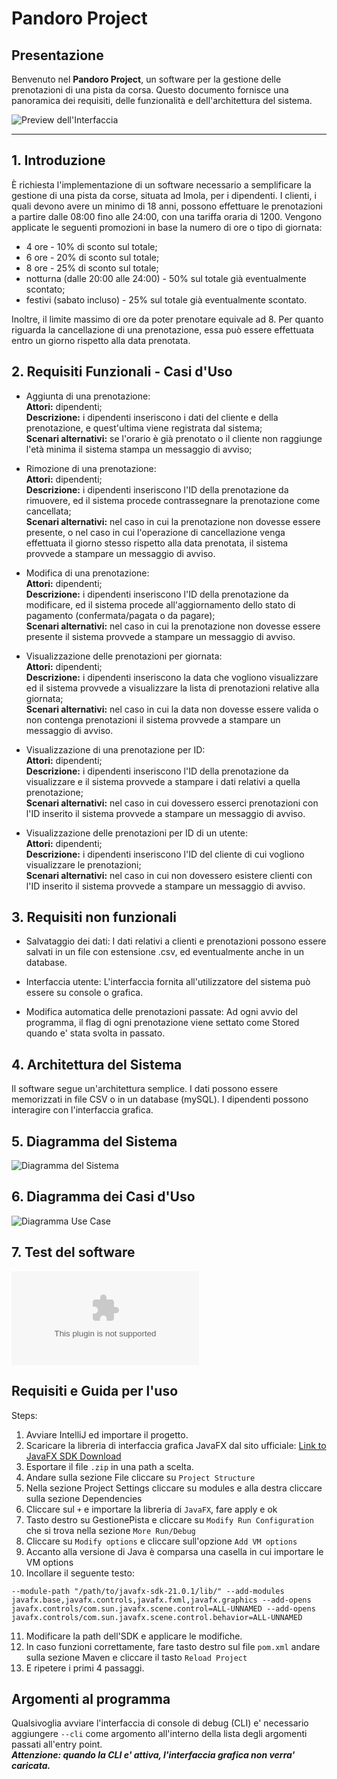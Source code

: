 # **Pandoro Project**

## **Presentazione**

Benvenuto nel **Pandoro Project**, un software per la gestione delle prenotazioni di una pista da corsa. Questo documento fornisce una panoramica dei requisiti, delle funzionalità e dell'architettura del sistema.

![Preview dell'Interfaccia](https://github.com/Bl4ckDrake/pandoro_project/blob/master/preview.png)

---

## **1. Introduzione**

  È richiesta l'implementazione di un software necessario a semplificare la gestione di una pista da corse, situata ad Imola, per i dipendenti. 
  I clienti, i quali devono avere un minimo di 18 anni, possono effettuare le prenotazioni a partire dalle 08:00 fino alle 24:00, con una tariffa oraria di 1200. 
  Vengono applicate le seguenti promozioni in base la numero di ore o tipo di giornata:
  
  - 4 ore - 10% di sconto sul totale;
  - 6 ore - 20% di sconto sul totale;
  - 8 ore - 25% di sconto sul totale;
  - notturna (dalle 20:00 alle 24:00) - 50% sul totale già eventualmente scontato;
  - festivi (sabato incluso) - 25% sul totale già eventualmente scontato.

  Inoltre, il limite massimo di ore da poter prenotare equivale ad 8. Per quanto riguarda la cancellazione di una prenotazione, essa può essere effettuata entro un giorno rispetto alla data prenotata.

## **2. Requisiti Funzionali - Casi d'Uso**

  - Aggiunta di una prenotazione: <br>
      **Attori:** dipendenti; <br>
      **Descrizione:** i dipendenti inseriscono i dati del cliente e della prenotazione, e quest'ultima viene registrata dal sistema; <br>
      **Scenari alternativi:** se l'orario è già prenotato o il cliente non raggiunge l'età minima il sistema stampa un messaggio di avviso; <br>
  
  - Rimozione di una prenotazione: <br>
      **Attori:** dipendenti; <br>
      **Descrizione:** i dipendenti inseriscono l'ID della prenotazione da rimuovere, ed il sistema procede contrassegnare la prenotazione come cancellata;<br>
      **Scenari alternativi:** nel caso in cui la prenotazione non dovesse essere presente, o nel caso in cui l'operazione di cancellazione venga effettuata il giorno stesso rispetto alla data prenotata, il sistema provvede a stampare un messaggio di avviso.<br>
  
  - Modifica di una prenotazione: <br>
      **Attori:** dipendenti;<br>
      **Descrizione:** i dipendenti inseriscono l'ID della prenotazione da modificare, ed il sistema procede all'aggiornamento dello stato di pagamento (confermata/pagata o da pagare);<br>
      **Scenari alternativi:** nel caso in cui la prenotazione non dovesse essere presente il sistema provvede a stampare un messaggio di avviso.<br>
  
  - Visualizzazione delle prenotazioni per giornata: <br>
      **Attori:** dipendenti;<br>
      **Descrizione:** i dipendenti inseriscono la data che vogliono visualizzare ed il sistema provvede a visualizzare la lista di prenotazioni relative alla giornata;<br>
      **Scenari alternativi:** nel caso in cui la data non dovesse essere valida o non contenga prenotazioni il sistema provvede a stampare un messaggio di avviso.<br>
  
  - Visualizzazione di una prenotazione per ID: <br>
      **Attori:** dipendenti;<br>
      **Descrizione:** i dipendenti inseriscono l'ID della prenotazione da visualizzare e il sistema provvede a stampare i dati relativi a quella prenotazione;<br>
      **Scenari alternativi:** nel caso in cui dovessero esserci prenotazioni con l'ID inserito il sistema provvede a stampare un messaggio di avviso.<br>
  
  - Visualizzazione delle prenotazioni per ID di un utente: <br>
      **Attori:** dipendenti;<br>
      **Descrizione:** i dipendenti inseriscono l'ID del cliente di cui vogliono visualizzare le prenotazioni;<br>
      **Scenari alternativi:** nel caso in cui non dovessero esistere clienti con l'ID inserito il sistema provvede a stampare un messaggio di avviso.<br>

## 3. Requisiti non funzionali 

  - Salvataggio dei dati:
      I dati relativi a clienti e prenotazioni possono essere salvati in un file con estensione .csv, ed eventualmente anche in un database.

  - Interfaccia utente:
      L'interfaccia fornita all'utilizzatore del sistema può essere su console o grafica.

  - Modifica automatica delle prenotazioni passate:
      Ad ogni avvio del programma, il flag di ogni prenotazione viene settato come Stored quando e' stata svolta in passato.

## 4. Architettura del Sistema

  Il software segue un'architettura semplice. I dati possono essere memorizzati in file CSV o in un database (mySQL). I dipendenti possono interagire con l'interfaccia grafica.

## 5. Diagramma del Sistema

![Diagramma del Sistema](https://github.com/Bl4ckDrake/pandoro_project/blob/master/pandoro_project.png)


## 6. Diagramma dei Casi d'Uso

![Diagramma Use Case](https://github.com/Bl4ckDrake/pandoro_project/blob/master/use_cases.png)

## 7. Test del software

![Tabella di testing](https://github.com/Bl4ckDrake/pandoro_project/blob/master/pandoro_project_tests.xlsx)

## Requisiti e Guida per l'uso

  Steps:
  1. Avviare IntelliJ ed importare il progetto.
  2. Scaricare la libreria di interfaccia grafica JavaFX dal sito ufficiale: [Link to JavaFX SDK Download](https://download2.gluonhq.com/openjfx/21.0.1/openjfx-21.0.1_windows-x64_bin-sdk.zip)
  3. Esportare il file ``.zip`` in una path a scelta.
  4. Andare sulla sezione File cliccare su ``Project Structure``
  5. Nella sezione Project Settings cliccare su modules e alla destra cliccare sulla sezione Dependencies
  6. Cliccare sul ``+`` e importare la libreria di ``JavaFX``, fare apply e ok
  7. Tasto destro su GestionePista e cliccare su ``Modify Run Configuration`` che si trova nella sezione ``More Run/Debug``
  8. Cliccare su ``Modify options`` e cliccare sull'opzione ``Add VM options``
  9. Accanto alla versione di Java è comparsa una casella in cui importare le VM options
  10. Incollare il seguente testo:

```--module-path "/path/to/javafx-sdk-21.0.1/lib/" --add-modules javafx.base,javafx.controls,javafx.fxml,javafx.graphics --add-opens javafx.controls/com.sun.javafx.scene.control=ALL-UNNAMED --add-opens javafx.controls/com.sun.javafx.scene.control.behavior=ALL-UNNAMED```

   11. Modificare la path dell'SDK e applicare le modifiche.
   12. In caso funzioni correttamente, fare tasto destro sul file ``pom.xml`` andare sulla sezione Maven e cliccare il tasto ``Reload Project``
   13. E ripetere i primi 4 passaggi.

## Argomenti al programma 

  Qualsivoglia avviare l'interfaccia di console di debug (CLI) e' necessario aggiungere ``--cli`` come argomento all'interno della lista degli argomenti passati all'entry point. <br> ***Attenzione: quando la CLI e' attiva, l'interfaccia grafica non verra' caricata.***
